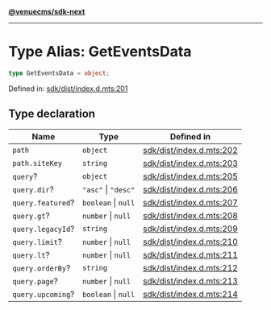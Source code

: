 [**@venuecms/sdk-next**](../Index.md)

***

# Type Alias: GetEventsData

```ts
type GetEventsData = object;
```

Defined in: [sdk/dist/index.d.mts:201](https://github.com/venuecms/sdk/blob/dfe07bbbcbeec8ddfda43f5a7fc98ecc9dc8ce66/packages/sdk/dist/index.d.mts#L201)

## Type declaration

| Name | Type | Defined in |
| ------ | ------ | ------ |
| <a id="path"></a> `path` | `object` | [sdk/dist/index.d.mts:202](https://github.com/venuecms/sdk/blob/dfe07bbbcbeec8ddfda43f5a7fc98ecc9dc8ce66/packages/sdk/dist/index.d.mts#L202) |
| `path.siteKey` | `string` | [sdk/dist/index.d.mts:203](https://github.com/venuecms/sdk/blob/dfe07bbbcbeec8ddfda43f5a7fc98ecc9dc8ce66/packages/sdk/dist/index.d.mts#L203) |
| <a id="query"></a> `query`? | `object` | [sdk/dist/index.d.mts:205](https://github.com/venuecms/sdk/blob/dfe07bbbcbeec8ddfda43f5a7fc98ecc9dc8ce66/packages/sdk/dist/index.d.mts#L205) |
| `query.dir`? | `"asc"` \| `"desc"` | [sdk/dist/index.d.mts:206](https://github.com/venuecms/sdk/blob/dfe07bbbcbeec8ddfda43f5a7fc98ecc9dc8ce66/packages/sdk/dist/index.d.mts#L206) |
| `query.featured`? | `boolean` \| `null` | [sdk/dist/index.d.mts:207](https://github.com/venuecms/sdk/blob/dfe07bbbcbeec8ddfda43f5a7fc98ecc9dc8ce66/packages/sdk/dist/index.d.mts#L207) |
| `query.gt`? | `number` \| `null` | [sdk/dist/index.d.mts:208](https://github.com/venuecms/sdk/blob/dfe07bbbcbeec8ddfda43f5a7fc98ecc9dc8ce66/packages/sdk/dist/index.d.mts#L208) |
| `query.legacyId`? | `string` | [sdk/dist/index.d.mts:209](https://github.com/venuecms/sdk/blob/dfe07bbbcbeec8ddfda43f5a7fc98ecc9dc8ce66/packages/sdk/dist/index.d.mts#L209) |
| `query.limit`? | `number` \| `null` | [sdk/dist/index.d.mts:210](https://github.com/venuecms/sdk/blob/dfe07bbbcbeec8ddfda43f5a7fc98ecc9dc8ce66/packages/sdk/dist/index.d.mts#L210) |
| `query.lt`? | `number` \| `null` | [sdk/dist/index.d.mts:211](https://github.com/venuecms/sdk/blob/dfe07bbbcbeec8ddfda43f5a7fc98ecc9dc8ce66/packages/sdk/dist/index.d.mts#L211) |
| `query.orderBy`? | `string` | [sdk/dist/index.d.mts:212](https://github.com/venuecms/sdk/blob/dfe07bbbcbeec8ddfda43f5a7fc98ecc9dc8ce66/packages/sdk/dist/index.d.mts#L212) |
| `query.page`? | `number` \| `null` | [sdk/dist/index.d.mts:213](https://github.com/venuecms/sdk/blob/dfe07bbbcbeec8ddfda43f5a7fc98ecc9dc8ce66/packages/sdk/dist/index.d.mts#L213) |
| `query.upcoming`? | `boolean` \| `null` | [sdk/dist/index.d.mts:214](https://github.com/venuecms/sdk/blob/dfe07bbbcbeec8ddfda43f5a7fc98ecc9dc8ce66/packages/sdk/dist/index.d.mts#L214) |
